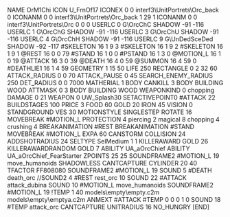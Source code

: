 NAME 			OrM1Chi
ICON 			U_FrnOf17
ICONEX 0 0 interf3\UnitPortrets\Orc_back 0
ICONANM 0 0 interf3\UnitPortrets\Orc_back 1 29 1
ICONANM 0 0 interf3\UnitPortrets\Orc 0 0 0
USERLC 			0 G\OrcChC SHADOW -91 -116
USERLC 			1 G\OrcChG SHADOW -91 -116
USERLC 			3 G\OrcChU SHADOW -91 -116
USERLC 			4 G\OrcChH SHADOW -91 -116
USERLC 			9 G\UnDedSceDed SHADOW -92 -117
#SKELETON               16 1 9 3
#SKELETON               16 1 9 2
#SKELETON               16 1 9 1
@REST      		16 0 0 79
#STAND     		16 1 0 0
#PSTAND    		16 1 3 0
@MOTION_L  		16 1 0 19
@ATTACK    		16 3 0 39
@DEATH     		16 4 0 59
@SUMMON     		16 4 59 0 
#DEATHLIE1 		16 1 4 59
GEOMETRY 		1 15 50
LIFE     		250
RECTANGLE 		0 2 32 60
ATTACK_RADIUS 		0 0 70
ATTACK_PAUSE 		0 45
SEARCH_ENEMY_RADIUS 	250
DET_RADIUS 		0 0 7000
MATHERIAL 		1 BODY
CANKILL 3 BODY BUILDING WOOD 
ATTMASK 0 3 BODY BUILDING WOOD 
WEAPONKIND 		0 chopping
DAMAGE   		0 21
WEAPON 0 UW_Splash30
SETACTIVEPOINT0		#ATTACK 22
BUILDSTAGES 		100
PRICE 			3 FOOD 60 GOLD 20 IRON 45
VISION 			0
STANDGROUND
VES 			30
MOTIONSTYLE 		SINGLESTEP
ROTATE 			16
MOVEBREAK 		#MOTION_L
PROTECTION 		4 piercing 2 magical 8 chopping 4 crushing 4
BREAKANIMATION 		#REST
BREAKANIMATION 		#STAND
MOVEBREAK 		#MOTION_L
EXPA 			60
CANSTORM
COLLISION 24
ADDSHOTRADIUS 24
SELTYPE SelMedium 1 1
KILLERAWARD             GOLD 26
KILLERAWARDRANDOM       GOLD 7
ABILITY			UA_aOrcChief
ABILITY			UA_aOrcChief_FearStarter
ZPOINTS 25 25
SOUNDFRAME2 #MOTION_L 19 move_humanoids
SHADOWLESS
CANTCAPTURE
CYLINDER 20 40
TFACTOR FF808080
SOUNDFRAME2 #MOTION_L 19
SOUND 5 #DEATH death_orc
//SOUND2 4 #REST rest_orc 10
SOUND 22 #ATTACK attack_dubina
SOUND 10 #MOTION_L move_humanoids
SOUNDFRAME2 #MOTION_L 19
!TEMP  1 40 models\empty\empty.c2m models\empty\emptya.c2m
ANMEXT #ATTACK #TEMP 0 0 0 1 0
SOUND 18 #TEMP attack_orc
CANTCAPTURE
UNITRADIUS 16
NO_HUNGRY
[END]
